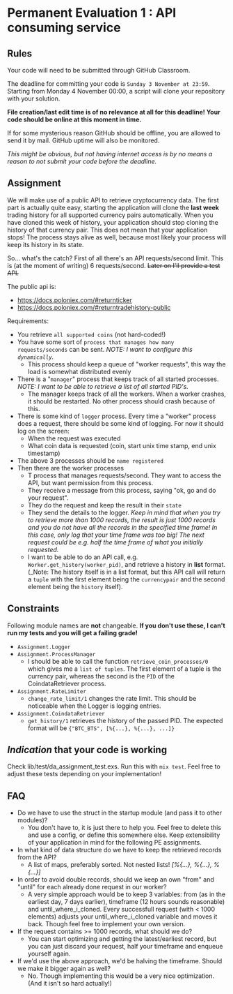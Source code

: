 # Permanent Evaluation 1 : API consuming service

## Rules

Your code will need to be submitted through GitHub Classroom.

The deadline for committing your code is `Sunday 3 November at 23:59`. Starting from Monday 4 November 00:00, a script will clone your repository with your solution.

__File creation/last edit time is of no relevance at all for this deadline! Your code should be online at this moment in time.__

If for some mysterious reason GitHub should be offline, you are allowed to send it by mail. GitHub uptime will also be monitored.

_This might be obvious, but not having internet access is by no means a reason to not submit your code before the deadline._

## Assignment

We will make use of a public API to retrieve cryptocurrency data. The first part is actually quite easy, starting the application will clone the **last week** trading history for all supported currency pairs automatically. When you have cloned this week of history, your application should stop cloning the history of that currency pair. This does not mean that your application stops! The process stays alive as well, because most likely your process will keep its history in its state.

So... what's the catch? First of all there's an API requests/second limit. This is (at the moment of writing) 6 requests/second. ~~Later on I'll provide a test API.~~

The public api is:
* https://docs.poloniex.com/#returnticker
* https://docs.poloniex.com/#returntradehistory-public

Requirements:

* You retrieve `all supported coins` (not hard-coded!)
* You have some sort of `process that manages how many requests/seconds` can be sent. _NOTE: I want to configure this `dynamically`._
  * This process should keep a queue of "worker requests", this way the load is somewhat distributed evenly
* There is a "`manager`" process that keeps track of all started processes. _NOTE: I want to be able to retrieve a list of all started PID's._
  * The manager keeps track of all the workers. When a worker crashes, it should be restarted. No other process should crash because of this.
* There is some kind of `logger` process. Every time a "worker" process does a request, there should be some kind of logging. For now it should log on the screen:
  * When the request was executed
  * What coin data is requested (coin, start unix time stamp, end unix timestamp)
* The above 3 processes should be `name registered`
* Then there are the worker processes
  * T  process that manages requests/second. They want to access the API, but want permission from this process.
  * They receive a message from this process, saying "ok, go and do your request".
  * They do the request and keep the result in their `state`
  * They send the details to the logger. _Keep in mind that when you try to retrieve more than 1000 records, the result is just 1000 records and you do not have all the records in the specified time frame! In this case, only log that your time frame was too big! The next request could be e.g. half the time frame of what you initially requested._
  * I want to be able to do an API call, e.g. `Worker.get_history(worker_pid)`, and retrieve a history in __list__ format. (_Note: The history itself is in a list format, but this API call will return a `tuple` with the first element being the `currencypair` and the second element being the `history` itself).

## Constraints

Following module names are __not__ changeable. __If you don't use these, I can't run my tests and you will get a failing grade!__

* `Assignment.Logger`
* `Assignment.ProcessManager`
  * I should be able to call the function `retrieve_coin_processes/0` which gives me a `list of tuples`. The first element of a tuple is the currency pair, whereas the second is the `PID` of the CoindataRetriever process.
* `Assignment.RateLimiter`
  * `change_rate_limit/1` changes the rate limit. This should be noticeable when the Logger is logging entries.
* `Assignment.CoindataRetriever`
  * `get_history/1` retrieves the history of the passed PID. The expected format will be `{"BTC_BTS", [%{...}, %{...}, ...]}`

## _Indication_ that your code is working

Check lib/test/da_assignment_test.exs. Run this with `mix test`. Feel free to adjust these tests depending on your implementation!

## FAQ

* Do we have to use the struct in the startup module (and pass it to other modules)?
  * You don't have to, it is just there to help you. Feel free to delete this and use a config, or define this somewhere else. Keep extensibility of your application in mind for the following PE assignments.
* In what kind of data structure do we have to keep the retrieved records from the API?
  * A list of maps, preferably sorted. Not nested lists!
_[%{...}, %{...}, %{...}]_
* In order to avoid double records, should we keep an own "from" and "until" for each already done request in our worker?
  * A very simple approach would be to keep 3 variables: from (as in the earliest day, 7 days earlier), timeframe (12 hours sounds reasonable) and until_where_i_cloned. Every successfull request (with < 1000 elements) adjusts your until_where_i_cloned variable and moves it back. Though feel free to implement your own version.
* If the request contains >= 1000 records, what should we do?
  * You can start optimizing and getting the latest/earliest record, but you can just discard your request, half your timeframe and enqueue yourself again.
* If we'd use the above approach, we'd be halving the timeframe. Should we make it bigger again as well?
  * No. Though implementing this would be a very nice optimization. (And it isn't so hard actually!)
  